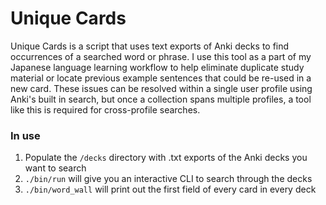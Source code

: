 # Unique Cards

Unique Cards is a script that uses text exports of Anki decks to find occurrences of a searched word or phrase. I use this tool as a part of my Japanese language learning workflow to help eliminate duplicate study material or locate previous example sentences that could be re-used in a new card. These issues can be resolved within a single user profile using Anki's built in search, but once a collection spans multiple profiles, a tool like this is required for cross-profile searches.

### In use

1. Populate the `/decks` directory with .txt exports of the Anki decks you want to search
2. `./bin/run` will give you an interactive CLI to search through the decks
3. `./bin/word_wall` will print out the first field of every card in every deck
